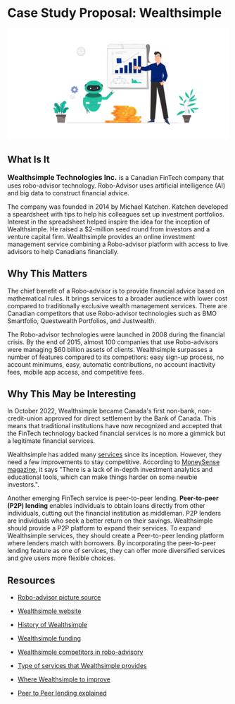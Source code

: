 # Case Study Proposal: Wealthsimple
![image](Robo-Advisor-1.jpg)


## What Is It
<font size="3">**Wealthsimple Technologies Inc.** </font>is a Canadian FinTech company that uses robo-advisor technology. Robo-Advisor uses artificial intelligence (AI) and big data to construct financial advice. 

The company was founded in 2014 by Michael Katchen. Katchen developed a speardsheet with tips to help his colleagues set up investment portfolios. Interest in the spreadsheet helped inspire the idea for the inception of Wealthsimple. He raised a $2-million seed round from investors and a venture capital firm. 
Wealthsimple provides an online investment management service combining a Robo-advisor platform with access to live advisors to help Canadians financially. 

## Why This Matters
The chief benefit of a Robo-advisor is to provide financial advice based on mathematical rules. It brings services to a broader audience with lower cost compared to traditionally exclusive wealth management services. There are Canadian competitors that use Robo-advisor technologies such as BMO Smartfolio, Questwealth Portfolios, and Justwealth. 

The Robo-advisor technologies were launched in 2008 during the financial crisis. By the end of 2015, almost 100 companies that use Robo-advisors were managing $60 billion assets of clients. Wealthsimple surpasses a number of features compared to its competitors: easy sign-up process, no account minimums, easy, automatic contributions, no account inactivity fees, mobile app access, and competitive fees. 

## Why This May be Interesting
In October 2022, Wealthsimple became Canada's first non-bank, non-credit-union approved for direct settlement by the Bank of Canada. 
This means that traditional institutions have now recognized and accepted that the FinTech technology backed financial services is no more a gimmick but a legitimate financial services. 

Wealthsimple has added many [services](https://www.wealthrocket.com/investing/wealthsimple-review/) since its inception. However, they need a few improvements to stay competitive. According to [MoneySense magazine](https://www.moneysense.ca/save/investing/wealthsimple-trade-review/), it says "There is a lack of in-depth investment analytics and educational tools, which can make things harder on some newbie investors.". 


Another emerging FinTech service is peer-to-peer lending. **Peer-to-peer (P2P) lending** enables individuals to obtain loans directly from other individuals, cutting out the financial institution as middleman. P2P lenders are individuals who seek a better return on their savings. Wealthsimple should provide a P2P platform to expand their services. 
To expand Wealthsimple services, they should create a Peer-to-peer lending platform where lenders match with borrowers. By incorporating the peer-to-peer lending feature as one of services, they can offer more diversified services and give users more flexible choices. 

## Resources
* [Robo-advisor picture source](https://blog.fintso.com/financial-advisors-vs-robo-advisory-a-deep-study/)

* [Wealthsimple website](https://www.wealthsimple.com/en-ca)

* [History of Wealthsimple](https://en.wikipedia.org/wiki/Wealthsimple#:~:text=Wealthsimple%20Inc.%20is%20a%20Canadian,billion%20in%20assets%20under%20management.)

* [Wealthsimple funding](https://www.crunchbase.com/organization/wealthsimple/company_financials)

* [Wealthsimple competitors in robo-advisory](https://www.savvynewcanadians.com/guide-to-robo-advisors-canada-and-comparison/)

* [Type of services that Wealthsimple provides](https://www.wealthrocket.com/investing/wealthsimple-review/)

* [Where Wealthsimple to improve](https://www.moneysense.ca/save/investing/wealthsimple-trade-review/)

* [Peer to Peer lending explained](https://www.investopedia.com/terms/p/peer-to-peer-lending.asp)

